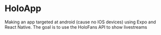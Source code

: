 # HoloApp
 Making an app targeted at android (cause no IOS devices) using Expo and React Native. The goal is to use the HoloFans API to show livestreams
